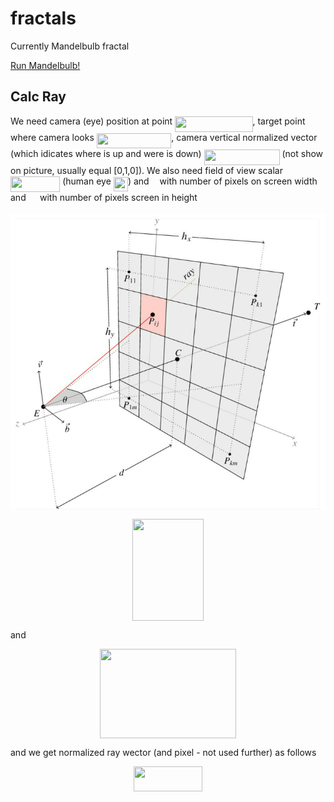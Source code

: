 # fractals
Currently Mandelbulb fractal

[Run Mandelbulb!](https://kamil-kielczewski.github.io/fractals/mandelbulb.html)

## Calc Ray

We  need camera (eye) position at point <img src="/tex/d62fbe219457fce60682a162b4ecbab4.svg?invert_in_darkmode&sanitize=true" align=middle width=124.40236709999998pt height=24.65753399999998pt/>, target point where camera looks <img src="/tex/aecdc767c97bdaf680b7c57d54dbe69d.svg?invert_in_darkmode&sanitize=true" align=middle width=119.63090204999997pt height=24.65753399999998pt/>, camera vertical normalized vector (which idicates where is up and were is down)  <img src="/tex/356dfd3a8b76763cdf8121889b66694a.svg?invert_in_darkmode&sanitize=true" align=middle width=120.91704239999997pt height=24.65753399999998pt/> (not show on picture, usually equal [0,1,0]). We also need field of view scalar <img src="/tex/ff73c224f59f9c37802c1c71f6b4b819.svg?invert_in_darkmode&sanitize=true" align=middle width=79.22372039999998pt height=24.65753399999998pt/> (human eye <img src="/tex/898e5d1cf6e5bde2225eb539d17ab0b3.svg?invert_in_darkmode&sanitize=true" align=middle width=23.173613099999997pt height=22.63850490000001pt/>) and <img src="/tex/63bb9849783d01d91403bc9a5fea12a2.svg?invert_in_darkmode&sanitize=true" align=middle width=9.075367949999992pt height=22.831056599999986pt/> with number of pixels on screen width and <img src="/tex/0e51a2dede42189d77627c4d742822c3.svg?invert_in_darkmode&sanitize=true" align=middle width=14.433101099999991pt height=14.15524440000002pt/> with number of pixels screen in height 

<p align="center"><img src="/tex/raysMatrix.png" align=middle /></p>

<p align="center"><img src="/tex/baa7ad5fe0e0690223fa5922e588c018.svg?invert_in_darkmode&sanitize=true" align=middle width=113.40948795pt height=163.88124059999998pt/></p>

and

<p align="center"><img src="/tex/3490c45ec21b68b35b02022188897c78.svg?invert_in_darkmode&sanitize=true" align=middle width=218.2591158pt height=142.41339255pt/></p>

and we get normalized ray wector (and pixel - not used further) as follows

<p align="center"><img src="/tex/d6da5f8e4ad565a9502ff2214045da9c.svg?invert_in_darkmode&sanitize=true" align=middle width=110.22836385pt height=40.59357059999999pt/></p>





